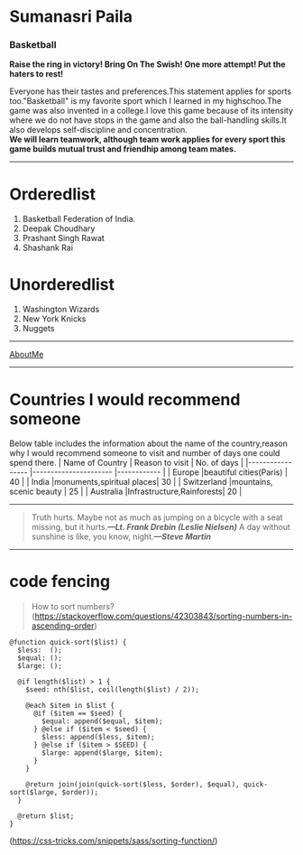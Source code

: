 # Sumanasri Paila
### Basketball
**Raise the ring in victory! Bring On The Swish! One more attempt! Put the haters to rest!**

Everyone has their tastes and preferences.This statement applies for sports too."Basketball" is my favorite sport which I learned in my highschoo.The game was also invented in a college.I love this game because of its intensity where we do not have stops in the game and also the ball-handling skills.It also develops self-discipline and concentration.<br>**We will learn teamwork, although team work applies for every sport this game builds mutual trust and friendhip among team mates.**

-------
# Orderedlist
1. Basketball Federation of India.
2. Deepak Choudhary
3. Prashant Singh Rawat
4. Shashank Rai

# Unorderedlist
1. Washington Wizards
2. New York Knicks
3. Nuggets

------

[AboutMe](https://github.com/Sumanareddy13/assignment2-paila/commit/63f13f6760855473d2dcf68ece72499ae1e09010)

---------

# Countries I would recommend someone

Below table includes the information about the name of the country,reason why I would recommend someone to visit and number of days one could spend there.
| Name of Country  | Reason to visit          | No. of days |
|----------------- |----------------------    |------------ |
| Europe           |beautiful cities(Paris)   | 40          |
| India            |monuments,spiritual places| 30          |
| Switzerland      |mountains, scenic beauty  | 25          |
| Australia        |Infrastructure,Rainforests| 20          |

-----------
 >Truth hurts. Maybe not as much as jumping on a bicycle with a seat missing, but it hurts.***—Lt. Frank Drebin (Leslie Nielsen)***
 >A day without sunshine is like, you know, night.***—Steve Martin***

 -----------

# code fencing

>How to sort numbers?
(https://stackoverflow.com/questions/42303843/sorting-numbers-in-ascending-order)

~~~~~
@function quick-sort($list) {
  $less:  ();
  $equal: ();
  $large: ();

  @if length($list) > 1 {
    $seed: nth($list, ceil(length($list) / 2));

    @each $item in $list {
      @if ($item == $seed) {
        $equal: append($equal, $item);
      } @else if ($item < $seed) {
        $less: append($less, $item);
      } @else if ($item > $SEED) {
        $large: append($large, $item);
      }
    }

    @return join(join(quick-sort($less, $order), $equal), quick-sort($large, $order));
  }

  @return $list;
}
~~~~~
(https://css-tricks.com/snippets/sass/sorting-function/)


